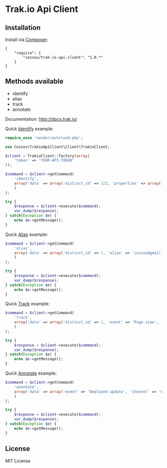 # Trak.io Api Client

## Installation 

Install via [Composer](http://getcomposer.org/):

```
{
    "require": {
        "cossou/trak-io-api-client": "1.0.*"
    }
}

```

## Methods available

* identify
* alias
* track
* annotate

Documentation: http://docs.trak.io/

Quick [Identify](http://docs.trak.io/identify.html) example:

```php
require_once 'vendor/autoload.php';

use Cossou\TrakioApiClient\Client\TrakioClient;

$client = TrakioClient::factory(array(
    'token' => 'YOUR-API-TOKEN'
));

$command = $client->getCommand(
    'identify', 
    array('data' => array('distinct_id' => 123, 'properties' => array('name' => 'Hélder Duarte'))
    )
);

try {
    $response = $client->execute($command);
    var_dump($response);
} catch(Exception $e) {
    echo $e->getMessage();
}
```

Quick [Alias](http://docs.trak.io/alias.html) example:

```php
$command = $client->getCommand(
    'alias', 
    array('data' => array('distinct_id' => 1, 'alias' => 'cossou@gmail.com')
    )
);

try {
    $response = $client->execute($command);
    var_dump($response);
} catch(Exception $e) {
    echo $e->getMessage();
}
```

Quick [Track](http://docs.trak.io/track.html) example:

```php
$command = $client->getCommand(
    'track', 
    array('data' => array('distinct_id' => 1, 'event' => 'Page view', 'channel' => 'Web site')
    )
);

try {
    $response = $client->execute($command);
    var_dump($response);
} catch(Exception $e) {
    echo $e->getMessage();
}
```

Quick [Annotate](http://docs.trak.io/annotate.html) example:

```php
$command = $client->getCommand(
    'annotate', 
    array('data' => array('event' => 'Deployed update', 'channel' => 'Web site', 'properties' => array('details' => 'Added new super awesome feature!', 'version' => 'V324'))
    )
);

try {
    $response = $client->execute($command);
    var_dump($response);
} catch(Exception $e) {
    echo $e->getMessage();
}
```

## License

MIT License
